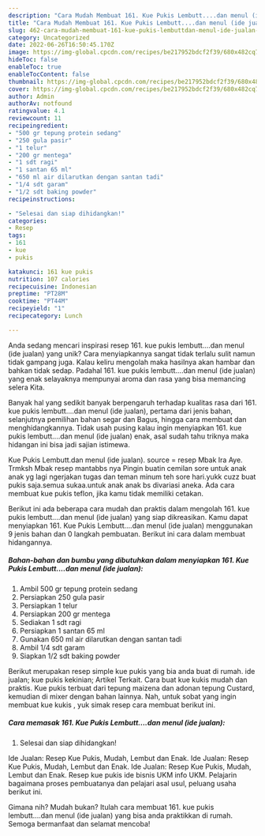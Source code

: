 ```yaml
---
description: "Cara Mudah Membuat 161. Kue Pukis Lembutt....dan menul (ide jualan) yang Bisa Manjain Lidah"
title: "Cara Mudah Membuat 161. Kue Pukis Lembutt....dan menul (ide jualan) yang Bisa Manjain Lidah"
slug: 462-cara-mudah-membuat-161-kue-pukis-lembuttdan-menul-ide-jualan-yang-bisa-manjain-lidah
category: Uncategorized
date: 2022-06-26T16:50:45.170Z
image: https://img-global.cpcdn.com/recipes/be217952bdcf2f39/680x482cq70/161-kue-pukis-lembuttdan-menul-ide-jualan-foto-resep-utama.jpg
hideToc: false
enableToc: true
enableTocContent: false
thumbnail: https://img-global.cpcdn.com/recipes/be217952bdcf2f39/680x482cq70/161-kue-pukis-lembuttdan-menul-ide-jualan-foto-resep-utama.jpg
cover: https://img-global.cpcdn.com/recipes/be217952bdcf2f39/680x482cq70/161-kue-pukis-lembuttdan-menul-ide-jualan-foto-resep-utama.jpg
author: Admin
authorAv: notfound
ratingvalue: 4.1
reviewcount: 11
recipeingredient:
- "500 gr tepung protein sedang"
- "250 gula pasir"
- "1 telur"
- "200 gr mentega"
- "1 sdt ragi"
- "1 santan 65 ml"
- "650 ml air dilarutkan dengan santan tadi"
- "1/4 sdt garam"
- "1/2 sdt baking powder"
recipeinstructions:

- "Selesai dan siap dihidangkan!"
categories:
- Resep
tags:
- 161
- kue
- pukis

katakunci: 161 kue pukis 
nutrition: 107 calories
recipecuisine: Indonesian
preptime: "PT28M"
cooktime: "PT44M"
recipeyield: "1"
recipecategory: Lunch

---
```





Anda sedang mencari inspirasi resep 161. kue pukis lembutt....dan menul (ide jualan) yang unik? Cara menyiapkannya sangat tidak terlalu sulit namun tidak gampang juga. Kalau keliru mengolah maka hasilnya akan hambar dan bahkan tidak sedap. Padahal 161. kue pukis lembutt....dan menul (ide jualan) yang enak selayaknya mempunyai aroma dan rasa yang bisa memancing selera Kita.





Banyak hal yang sedikit banyak berpengaruh terhadap kualitas rasa dari 161. kue pukis lembutt....dan menul (ide jualan), pertama dari jenis bahan, selanjutnya pemilihan bahan segar dan Bagus, hingga cara membuat dan menghidangkannya. Tidak usah pusing kalau ingin menyiapkan 161. kue pukis lembutt....dan menul (ide jualan) enak,      asal sudah tahu triknya maka hidangan ini bisa jadi sajian istimewa.














Kue Pukis Lembutt.dan menul (ide jualan). source = resep Mbak Ira Aye. Trmksh Mbak resep mantabbs nya Pingin buatin cemilan sore untuk anak anak yg lagi ngerjakan tugas dan teman minum teh sore hari.yukk cuzz buat pukis saja.semua sukaa.untuk anak anak bs divariasi aneka. Ada cara membuat kue pukis teflon, jika kamu tidak memiliki cetakan.






Berikut ini ada beberapa cara mudah dan praktis dalam mengolah 161. kue pukis lembutt....dan menul (ide jualan) yang siap dikreasikan. Kamu dapat menyiapkan 161. Kue Pukis Lembutt....dan menul (ide jualan) menggunakan 9 jenis bahan dan 0 langkah pembuatan. Berikut ini cara dalam membuat hidangannya.

<!--inarticleads1-->

##### Bahan-bahan dan bumbu yang dibutuhkan dalam menyiapkan 161. Kue Pukis Lembutt....dan menul (ide jualan):

1. Ambil 500 gr tepung protein sedang
1. Persiapkan 250 gula pasir
1. Persiapkan 1 telur
1. Persiapkan 200 gr mentega
1. Sediakan 1 sdt ragi
1. Persiapkan 1 santan 65 ml
1. Gunakan 650 ml air dilarutkan dengan santan tadi
1. Ambil 1/4 sdt garam
1. Siapkan 1/2 sdt baking powder


Berikut merupakan resep simple kue pukis yang bia anda buat di rumah. ide jualan; kue pukis kekinian; Artikel Terkait. Cara buat kue kukis mudah dan praktis. Kue pukis terbuat dari tepung maizena dan adonan tepung Custard, kemudian di mixer dengan bahan lainnya. Nah, untuk sobat yang ingin membuat kue kukis , yuk simak resep cara membuat berikut ini. 

<!--inarticleads2-->

##### Cara memasak 161. Kue Pukis Lembutt....dan menul (ide jualan):


1. Selesai dan siap dihidangkan!

Ide Jualan: Resep Kue Pukis, Mudah, Lembut dan Enak. Ide Jualan: Resep Kue Pukis, Mudah, Lembut dan Enak. Ide Jualan: Resep Kue Pukis, Mudah, Lembut dan Enak. Resep kue pukis ide bisnis UKM info UKM. Pelajarin bagaimana proses pembuatanya dan pelajari asal usul, peluang usaha berikut ini. 

Gimana nih? Mudah bukan? Itulah cara membuat 161. kue pukis lembutt....dan menul (ide jualan) yang bisa anda praktikkan di rumah. Semoga bermanfaat dan selamat mencoba!
